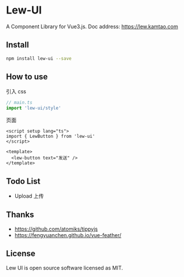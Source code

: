 # Lew-UI

A Component Library for Vue3.js. Doc address: https://lew.kamtao.com

## Install

```bash
npm install lew-ui --save
```

## How to use

引入 css

```js
// main.ts
import 'lew-ui/style'
```

页面

```vue
<script setup lang="ts">
import { LewButton } from 'lew-ui'
</script>

<template>
  <lew-button text="发送" />
</template>
```

## Todo List

- Upload 上传

## Thanks

- https://github.com/atomiks/tippyjs
- https://fengyuanchen.github.io/vue-feather/

## License

Lew UI is open source software licensed as MIT.